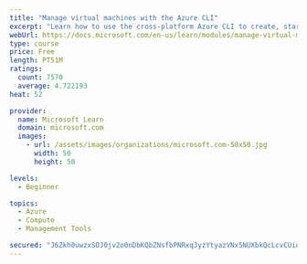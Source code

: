 ```yaml
---
title: "Manage virtual machines with the Azure CLI"
excerpt: "Learn how to use the cross-platform Azure CLI to create, start, stop, and perform other management tasks related to virtual machines in Azure."
webUrl: https://docs.microsoft.com/en-us/learn/modules/manage-virtual-machines-with-azure-cli/
type: course
price: Free
length: PT51M
ratings:
  count: 7570
  average: 4.722193
heat: 52

provider:
  name: Microsoft Learn
  domain: microsoft.com
  images:
    - url: /assets/images/organizations/microsoft.com-50x50.jpg
      width: 50
      height: 50

levels:
  - Beginner

topics:
  - Azure
  - Compute
  - Management Tools

secured: "J6Zkh0uwzxSOJ0jv2o0nDbKQbZNsfbPNRxqJyzYtyazVNx5NUXbkQcLcvCUidu+w83NH1Ofx1PSUMDxGB6o0vZ2uDXM1feXREkIsmhF0M/aQANgpkdzx2iP+PIYfYLLQnvI2u8lA6gbc8d7EAbN5h1HPLFaboM97jtA82NQyy6JSFJhdO0bkuoh4ayfnjN+YCHnHWn3bABU9AlrQIUMspphEPDPD1B7TN8ZfEd/zAbmJKRr6vnnPz7oIrAFWosp8ROhcqTnYfo016SCt2UwOTdkJQeAIWb8cpxK7bIefcxjKaO9AgpGre+8GbPfH1LLG2c223qfGN+w2YYlPWkUm8gGIuYUO6W97YlYB/4kmN46T/xLquBKlxzCxMfVsUoYN4tiozVSdL240pWGeDdjzvTWkOzd9k9NrT3GZ1EaeTfA=;2kTf6D4vtQ1VYI08xS0sQA=="
---
```


